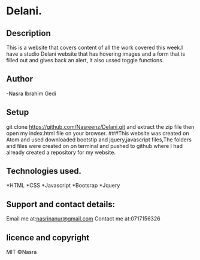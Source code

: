 # Delani.
## Description
This  is a website that covers content of all the work covered this week.I have a studio Delani website that has hovering images and a form that is filled out and gives back an alert, it also ussed toggle functions.
## Author
-Nasra Ibrahim Gedi

## Setup
git clone https://github.com/Nasreenz/Delani.git and extract the zip file then open my index.html file on your browser.
###This website was created on Atom and used downloaded bootstip and jquery,javascript files,The folders and files were created on on terminal and pushed to github where I had already created a repository for my website.

## Technologies used.
*HTML
*CSS
*Javascript
*Bootsrap
*Jquery

## Support and contact details:

Email me at:nasrinanur@gmail.com
Contact me at:0717156326
## licence and copyright
MIT &COPY;Nasra
